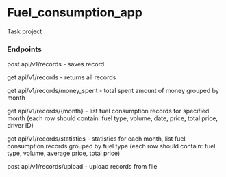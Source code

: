 # Fuel_consumption_app
Task project
### Endpoints

post api/v1/records - saves record

get api/v1/records - returns all records

get api/v1/records/money_spent - total spent amount of money grouped by month

get api/v1/records/{month} - list fuel consumption records for specified month (each row should contain: fuel type, volume, date, price, total price, driver ID)

get api/v1/records/statistics - statistics for each month, list fuel consumption records grouped by fuel type (each row should contain: fuel type, volume, average price, total price)

post api/v1/records/upload - upload records from file
